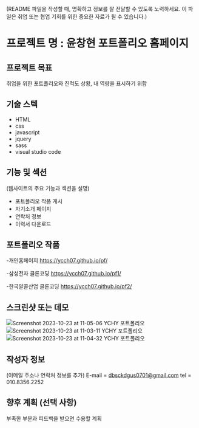 (README 파일을 작성할 때, 명확하고 정보를 잘 전달할 수 있도록 노력하세요. 이 파일은 취업 또는 협업 기회를 위한 중요한 자료가 될 수 있습니다.)
# 프로젝트 명 : 윤창현 포트폴리오 홈페이지

## 프로젝트 목표
취업을 위한 포트폴리오와 진척도 상황, 내 역량을 표시하기 위함
## 기술 스텍
- HTML
- css
- javascript
- jquery
- sass
- visual studio code

## 기능 및 섹션
(웹사이트의 주요 기능과 섹션을 설명)

- 포트폴리오 작품 게시
- 자기소개 페이지
- 연락처 정보
- 이력서 다운로드 

## 포트폴리오 작품
-개인홈페이지 https://ycch07.github.io/pf/

-삼성전자 클론코딩 https://ycch07.github.io/pf1/

-한국알콜산업 클론코딩 https://ycch07.github.io/pf2/


## 스크린샷 또는 데모
![Screenshot 2023-10-23 at 11-05-06 YCHY 포트폴리오](https://github.com/ycch07/pf/assets/142772606/3011940d-685d-41b9-bd2e-2f2ad1628b4b)
![Screenshot 2023-10-23 at 11-03-11 YCHY 포트폴리오](https://github.com/ycch07/pf/assets/142772606/67f6e2b8-2ed8-4c89-9623-d504696ed568)![Screenshot 2023-10-23 at 11-04-32 YCHY 포트폴리오](https://github.com/ycch07/pf/assets/142772606/0768a325-216d-4471-86e8-cd1f4ff3ac2a)




## 작성자 정보
(이메일 주소나 연락처 정보를 추가)
E-mail = dbsckdgus0701@gmail.com
tel = 010.8356.2252
## 향후 계획 (선택 사항)
부족한 부분과 피드백을 받으면 수용할 계획

